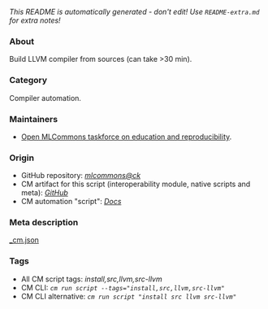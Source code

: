 *This README is automatically generated - don't edit! Use `README-extra.md` for extra notes!*

### About

Build LLVM compiler from sources (can take >30 min).


### Category

Compiler automation.

### Maintainers

* [Open MLCommons taskforce on education and reproducibility](https://github.com/mlcommons/ck/blob/master/docs/mlperf-education-workgroup.md).

### Origin

* GitHub repository: *[mlcommons@ck](https://github.com/mlcommons/ck/tree/master/cm-mlops)*
* CM artifact for this script (interoperability module, native scripts and meta): *[GitHub](https://github.com/mlcommons/ck/tree/master/cm-mlops/script/install-llvm-src)*
* CM automation "script": *[Docs](https://github.com/octoml/ck/blob/master/docs/list_of_automations.md#script)*


### Meta description
[_cm.json](_cm.json)


### Tags
* All CM script tags: *install,src,llvm,src-llvm*
* CM CLI: *`cm run script --tags="install,src,llvm,src-llvm"`*
* CM CLI alternative: *`cm run script "install src llvm src-llvm"`*
